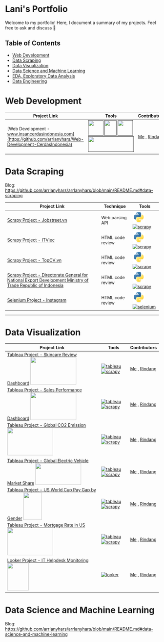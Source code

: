 # Lani's Portfolio

Welcome to my portfolio! Here, I document a summary of my projects. Feel free to ask and discuss 🤙

## Table of Contents
- [Web Development](#web-development)
- [Data Scraping](#data-scraping)
- [Data Visualization](#data-visualization)
- [Data Science and Machine Learning](#data-science-and-machine-learning)
- [EDA, Exploratory Data Analysis](#exploratory-data-analysis)
- [Data Engineering](#data-engineering)

# Web Development

| Project Link | Tools | Contributors |
|---|---|---|
| [Web Development - www.insancerdasindonesia.com](https://github.com/arrlanyhars/Web-Development-CerdasIndonesia) | <a href="" target="" rel=""> <img src="https://s.w.org/style/images/about/WordPress-logotype-wmark.png" alt="" width="50" height="50"/> </a> <a href="" target="" rel=""> <img src="https://upload.wikimedia.org/wikipedia/commons/thumb/d/d5/CSS3_logo_and_wordmark.svg/1200px-CSS3_logo_and_wordmark.svg.png" alt="" width="40" height="50"/> </a> <a href="" target="" rel=""> <img src="https://cdn2.downdetector.com/static/uploads/logo/figma2.png" alt="" width="50" height="50"/> </a> <a href="" target="" rel=""> <img src="https://upload.wikimedia.org/wikipedia/commons/thumb/8/89/Logo_Google_Analytics.svg/1200px-Logo_Google_Analytics.svg.png" alt="" width="150" height="50"/> </a> | [Me](https://github.com/arrlanyhars) , [Rindang](https://github.com/rindangchi)

# Data Scraping

Blog: https://github.com/arrlanyhars/arrlanyhars/blob/main/README.md#data-scraping

| Project Link | Technique | Tools |
|---|---|---|
| [Scrapy Project - Jobstreet.vn](https://github.com/arrlanyhars/scraping-jobstreetvn-scrapy) | Web parsing API | <a href="https://www.python.org" target="_blank" rel="noreferrer"> <img src="https://raw.githubusercontent.com/devicons/devicon/master/icons/python/python-original.svg" alt="python" width="40" height="40"/> </a> <a href="https://scrapy.org/" target="_blank" rel="noreferrer"> <img src="https://camo.githubusercontent.com/40d00cefb120a829517e503658aaf6c987d5f9cc6be5e2e35fb20bd63bdbceb5/68747470733a2f2f7363726170792e6f72672f696d672f7363726170796c6f676f2e706e67" alt="scrapy" width="150" height="40"/> </a> |
| [Scrapy Project - ITViec](https://github.com/arrlanyhars/scraping-itviec-scrapy) | HTML code review | <a href="https://www.python.org" target="_blank" rel="noreferrer"> <img src="https://raw.githubusercontent.com/devicons/devicon/master/icons/python/python-original.svg" alt="python" width="40" height="40"/> </a> <a href="https://scrapy.org/" target="_blank" rel="noreferrer"> <img src="https://camo.githubusercontent.com/40d00cefb120a829517e503658aaf6c987d5f9cc6be5e2e35fb20bd63bdbceb5/68747470733a2f2f7363726170792e6f72672f696d672f7363726170796c6f676f2e706e67" alt="scrapy" width="150" height="40"/> </a> |
| [Scrapy Project - TopCV.vn](https://github.com/arrlanyhars/scraping-topcvvn-scrapy) | HTML code review | <a href="https://www.python.org" target="_blank" rel="noreferrer"> <img src="https://raw.githubusercontent.com/devicons/devicon/master/icons/python/python-original.svg" alt="python" width="40" height="40"/> </a> <a href="https://scrapy.org/" target="_blank" rel="noreferrer"> <img src="https://camo.githubusercontent.com/40d00cefb120a829517e503658aaf6c987d5f9cc6be5e2e35fb20bd63bdbceb5/68747470733a2f2f7363726170792e6f72672f696d672f7363726170796c6f676f2e706e67" alt="scrapy" width="150" height="40"/> </a> |
| [Scrapy Project - Directorate General for National Export Development Ministry of Trade Republic of Indonesia](https://github.com/arrlanyhars/scraping-djpen-scrapy) | HTML code review | <a href="https://www.python.org" target="_blank" rel="noreferrer"> <img src="https://raw.githubusercontent.com/devicons/devicon/master/icons/python/python-original.svg" alt="python" width="40" height="40"/> </a> <a href="https://scrapy.org/" target="_blank" rel="noreferrer"> <img src="https://camo.githubusercontent.com/40d00cefb120a829517e503658aaf6c987d5f9cc6be5e2e35fb20bd63bdbceb5/68747470733a2f2f7363726170792e6f72672f696d672f7363726170796c6f676f2e706e67" alt="scrapy" width="150" height="40"/> </a> |
| [Selenium Project - Instagram](https://github.com/arrlanyhars/selenium-instagram) | HTML code review | <a href="https://www.python.org" target="_blank" rel="noreferrer"> <img src="https://raw.githubusercontent.com/devicons/devicon/master/icons/python/python-original.svg" alt="python" width="40" height="40"/> </a> <a href="https://www.selenium.dev" target="_blank" rel="noreferrer"> <img src="https://raw.githubusercontent.com/detain/svg-logos/780f25886640cef088af994181646db2f6b1a3f8/svg/selenium-logo.svg" alt="selenium" width="40" height="40"/> </a> |
***

# Data Visualization

| Project Link | Tools | Contributors |
|---|---|---|
| [Tableau Project - Skincare Review Dashboard](https://github.com/arrlanyhars/Data-Visualization-Skincare) <img src="https://github.com/arrlanyhars/Data-Visualization-Skincare/assets/71999653/ae4fbc04-6cec-416d-a963-6edc6f9ae920" width="150" height="90"/> | <a href="" target="_blank" rel="noreferrer"> <img src="https://logos-world.net/wp-content/uploads/2021/10/Tableau-Logo.png" alt="tableau" width="80" height="40"/> </a> <a href="https://scrapy.org/" target="_blank" rel="noreferrer"> <img src="https://upload.wikimedia.org/wikipedia/commons/3/33/Figma-logo.svg" alt="scrapy" width="40" height="40"/> </a> | [Me](https://github.com/arrlanyhars) , [Rindang](https://github.com/rindangchi)
| [Tableau Project - Sales Performance Dashboard](https://github.com/arrlanyhars/Data-Visualization-SalesPerformance) <img src="https://user-images.githubusercontent.com/71999653/244009606-51bd4228-5b04-455a-9248-3f3713b218a5.png" width="150" height="90"/> | <a href="" target="_blank" rel="noreferrer"> <img src="https://logos-world.net/wp-content/uploads/2021/10/Tableau-Logo.png" alt="tableau" width="80" height="40"/> </a> <a href="https://scrapy.org/" target="_blank" rel="noreferrer"> <img src="https://upload.wikimedia.org/wikipedia/commons/3/33/Figma-logo.svg" alt="scrapy" width="40" height="40"/> </a> | [Me](https://github.com/arrlanyhars) , [Rindang](https://github.com/rindangchi)
| [Tableau Project - Global CO2 Emission](https://github.com/arrlanyhars/Data-Visualization-CO2-Emission) <img src="https://github.com/arrlanyhars/images/assets/71999653/859975f3-b611-423a-814b-fa959fbb0ec6" width="150" height="90"/> | <a href="" target="_blank" rel="noreferrer"> <img src="https://logos-world.net/wp-content/uploads/2021/10/Tableau-Logo.png" alt="tableau" width="80" height="40"/> </a> <a href="https://scrapy.org/" target="_blank" rel="noreferrer"> <img src="https://upload.wikimedia.org/wikipedia/commons/3/33/Figma-logo.svg" alt="scrapy" width="40" height="40"/> </a> | [Me](https://github.com/arrlanyhars) , [Rindang](https://github.com/rindangchi)
| [Tableau Project - Global Electric Vehicle Market Share](https://github.com/arrlanyhars/Data-Visualization-Global-Electric) <img src="https://github.com/arrlanyhars/Data-Visualization-Global-Electric/assets/71999653/012aa8c6-e6fc-4980-8d0c-0efd8ce37bf9" width="150" height="70"/> | <a href="" target="_blank" rel="noreferrer"> <img src="https://logos-world.net/wp-content/uploads/2021/10/Tableau-Logo.png" alt="tableau" width="80" height="40"/> </a> <a href="https://scrapy.org/" target="_blank" rel="noreferrer"> <img src="https://upload.wikimedia.org/wikipedia/commons/3/33/Figma-logo.svg" alt="scrapy" width="40" height="40"/> </a> | [Me](https://github.com/arrlanyhars) , [Rindang](https://github.com/rindangchi)
| [Tableau Project - US World Cup Pay Gap by Gender](https://github.com/arrlanyhars/Data-Visualization-US-World-Cup) <img src="https://github.com/arrlanyhars/Data-Visualization-US-World-Cup/assets/71999653/f1c268fa-52ba-4bf1-a04f-57b4c6e43965" width="60" height="90"/> | <a href="" target="_blank" rel="noreferrer"> <img src="https://logos-world.net/wp-content/uploads/2021/10/Tableau-Logo.png" alt="tableau" width="80" height="40"/> </a> <a href="https://scrapy.org/" target="_blank" rel="noreferrer"> <img src="https://upload.wikimedia.org/wikipedia/commons/3/33/Figma-logo.svg" alt="scrapy" width="40" height="40"/> </a> | [Me](https://github.com/arrlanyhars) , [Rindang](https://github.com/rindangchi)
| [Tableau Project - Mortgage Rate in US](https://github.com/arrlanyhars/Data-Visualization-Mortgage-Rate) <img src="https://github.com/arrlanyhars/Data-Visualization-Mortgage-Rate/assets/71999653/32fc9705-2f06-4f0d-8a0f-0a184f96bd39" width="150" height="90"/> | <a href="" target="_blank" rel="noreferrer"> <img src="https://logos-world.net/wp-content/uploads/2021/10/Tableau-Logo.png" alt="tableau" width="80" height="40"/> </a> <a href="https://scrapy.org/" target="_blank" rel="noreferrer"> <img src="https://upload.wikimedia.org/wikipedia/commons/3/33/Figma-logo.svg" alt="scrapy" width="40" height="40"/> </a> | [Me](https://github.com/arrlanyhars) , [Rindang](https://github.com/rindangchi)
| [Looker Project - IT Helpdesk Monitoring](https://github.com/arrlanyhars/Data-Visualization-IT-Helpdesk) <img src="https://github.com/arrlanyhars/Data-Visualization-IT-Helpdesk/assets/71999653/cbea41c1-c495-4784-892f-6e4d9067707e" width="70" height="90"/> | <a href="" target="_blank" rel="noreferrer"> <img src="https://media.licdn.com/dms/image/D5612AQG_qZMMQLO7-Q/article-cover_image-shrink_600_2000/0/1676926985196?e=2147483647&v=beta&t=5ZFbE26yiX5gJK9fQ6YvvoiNDjBjTei5MLNXtC0A6VE" alt="looker" width="80" height="40"/></a> | [Me](https://github.com/arrlanyhars) , [Rindang](https://github.com/rindangchi)

# Data Science and Machine Learning

Blog: https://github.com/arrlanyhars/arrlanyhars/blob/main/README.md#data-science-and-machine-learning
